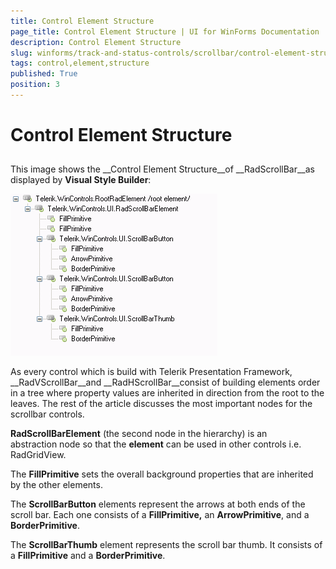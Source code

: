 ```yaml
---
title: Control Element Structure
page_title: Control Element Structure | UI for WinForms Documentation
description: Control Element Structure
slug: winforms/track-and-status-controls/scrollbar/control-element-structure
tags: control,element,structure
published: True
position: 3
---
```


# Control Element Structure

## 

This image shows the __Control Element Structure__of __RadScrollBar__as displayed by __Visual Style Builder__:

![track-and-status-controls-scrollbar-control-element-structure 001](images/track-and-status-controls-scrollbar-control-element-structure001.png)

As every control which is build with Telerik Presentation Framework, __RadVScrollBar__and __RadHScrollBar__consist of building elements order in a tree where property values are inherited in direction from the root to the leaves. The rest of the article discusses the most important nodes for the scrollbar controls.

__RadScrollBarElement__ (the second node in the hierarchy) is an abstraction node so that the __element__ can be used in other controls i.e. RadGridView. 

The __FillPrimitive__ sets the overall background properties that are inherited by the other elements. 

The __ScrollBarButton__ elements represent the arrows at both ends of the scroll bar. Each one consists of a __FillPrimitive,__ an __ArrowPrimitive__, and a __BorderPrimitive__. 

The __ScrollBarThumb__ element represents the scroll bar thumb. It consists of a __FillPrimitive__ and a __BorderPrimitive__. 
